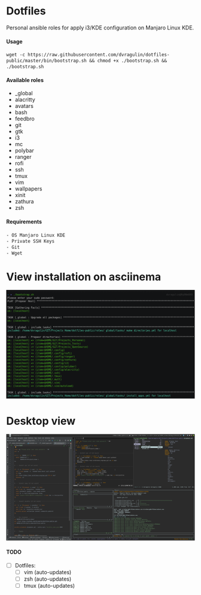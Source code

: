 # Dotfiles

Personal ansible roles for apply i3/KDE configuration on Manjaro Linux KDE.

#### Usage
```
wget -c https://raw.githubusercontent.com/dvragulin/dotfiles-public/master/bin/bootstrap.sh && chmod +x ./bootstrap.sh && ./bootstrap.sh
```
#### Available roles

  - _global
  - alacritty
  - avatars
  - bash
  - feedbro
  - git
  - gtk
  - i3
  - mc
  - polybar
  - ranger
  - rofi
  - ssh
  - tmux
  - vim
  - wallpapers
  - xinit
  - zathura
  - zsh

#### Requirements

    - OS Manjaro Linux KDE
    - Private SSH Keys
    - Git
    - Wget

# View installation on asciinema
[![Watch the video](./.media/screen_1.png)](https://asciinema.org/a/xixWcDhLGiSiOcNWFpzXshYh6)
# Desktop view
[![](./.media/screen_2.png)](https://raw.githubusercontent.com/dvragulin/dotfiles-public/master/.media/screen_2.png)

#### TODO

- [ ] Dotfiles:
    - [ ] vim  (auto-updates)
    - [ ] zsh  (auto-updates)
    - [ ] tmux (auto-updates)
